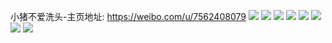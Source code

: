 小猪不爱洗头-主页地址: https://weibo.com/u/7562408079 
![](https://wx4.sinaimg.cn/mw2000/008fN5NRly1h7ayjk00trj327l2y4b2a.jpg) 
![](https://wx4.sinaimg.cn/mw2000/008fN5NRly1h7ayjm9u90j328u2zse82.jpg) 
![](https://wx4.sinaimg.cn/mw2000/008fN5NRly1h71kekk4b9j30u01amwjm.jpg) 
![](https://wx4.sinaimg.cn/mw2000/008fN5NRly1h6uqnexec0j30k00oowen.jpg) 
![](https://wx4.sinaimg.cn/mw2000/008fN5NRly1h6b1h21lskj30u0140q43.jpg) 
![](https://wx4.sinaimg.cn/mw2000/008fN5NRly1h6553n3rabj31400u0jxq.jpg) 
![](https://wx4.sinaimg.cn/mw2000/008fN5NRly1h6553o0ixbj30u0140tdr.jpg) 
![](https://wx4.sinaimg.cn/mw2000/008fN5NRly1h6553u13r5j30u0140q8p.jpg) 
